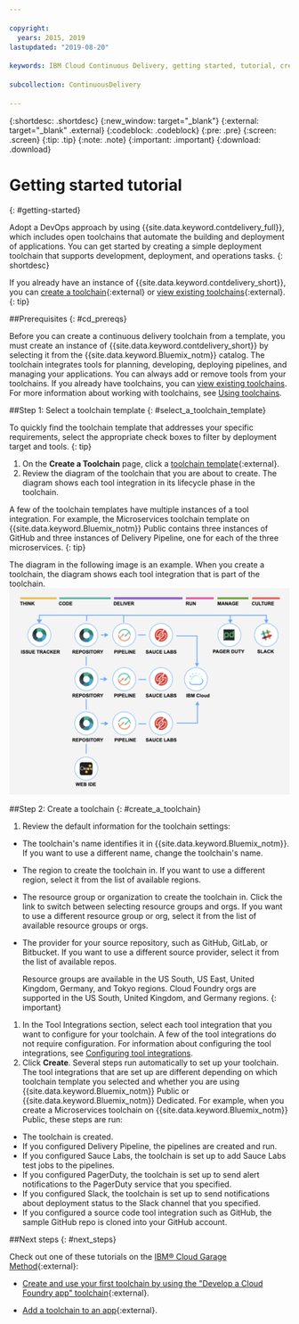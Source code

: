 ```yaml
---

copyright:
  years: 2015, 2019
lastupdated: "2019-08-20"

keywords: IBM Cloud Continuous Delivery, getting started, tutorial, create a toolchain, tool integration, toolchain template, DevOps toolchains

subcollection: ContinuousDelivery

---
```


{:shortdesc: .shortdesc}
{:new_window: target="_blank"}
{:external: target="_blank" .external}
{:codeblock: .codeblock}
{:pre: .pre}
{:screen: .screen}
{:tip: .tip}
{:note: .note}
{:important: .important}
{:download: .download}


# Getting started tutorial
{: #getting-started}

Adopt a DevOps approach by using {{site.data.keyword.contdelivery_full}}, which includes open toolchains that automate the building and deployment of applications. You can get started by creating a simple deployment toolchain that supports development, deployment, and operations tasks. 
{: shortdesc}


If you already have an instance of {{site.data.keyword.contdelivery_short}}, you can [create a toolchain](https://cloud.ibm.com/devops/create){:external} or [view existing toolchains](https://cloud.ibm.com/devops/toolchains){:external}.
{: tip}


##Prerequisites
{: #cd_prereqs}

Before you can create a continuous delivery toolchain from a template, you must create an instance of {{site.data.keyword.contdelivery_short}} by selecting it from the {{site.data.keyword.Bluemix_notm}} catalog. The toolchain integrates tools for planning, developing, deploying pipelines, and managing your applications. You can always add or remove tools from your toolchains. If you already have toolchains, you can [view existing toolchains](/docs/services/ContinuousDelivery?topic=ContinuousDelivery-toolchains_getting_started#viewing_a_toolchain). For more information about working with toolchains, see [Using toolchains](/docs/ContinuousDelivery?topic=ContinuousDelivery-toolchains-using).


##Step 1: Select a toolchain template
{: #select_a_toolchain_template}

To quickly find the toolchain template that addresses your specific requirements, select the appropriate check boxes to filter by deployment target and tools.
{: tip}

1. On the **Create a Toolchain** page, click a [toolchain template](https://cloud.ibm.com/devops/create){:external}.
1. Review the diagram of the toolchain that you are about to create. The diagram shows each tool integration in its lifecycle phase in the toolchain.

 A few of the toolchain templates have multiple instances of a tool integration. For example, the Microservices toolchain template on {{site.data.keyword.Bluemix_notm}} Public contains three instances of GitHub and three instances of Delivery Pipeline, one for each of the three microservices.
 {: tip}

 The diagram in the following image is an example. When you create a toolchain, the diagram shows each tool integration that is part of the toolchain.
 ![Toolchain_diagram](images/toolchain_diagram2.png)
 
##Step 2: Create a toolchain 
{: #create_a_toolchain}
 
1. Review the default information for the toolchain settings:

 * The toolchain's name identifies it in {{site.data.keyword.Bluemix_notm}}. If you want to use a different name, change the toolchain's name.
 * The region to create the toolchain in. If you want to use a different region, select it from the list of available regions.
 * The resource group or organization to create the toolchain in. Click the link to switch between selecting resource groups and orgs. If you want to use a different resource group or org, select it from the list of available resource groups or orgs.
 * The provider for your source repository, such as GitHub, GitLab, or Bitbucket. If you want to use a different source provider, select it from the list of available repos.
 
   Resource groups are available in the US South, US East, United Kingdom, Germany, and Tokyo regions. Cloud Foundry orgs are supported in the US South, United Kingdom, and Germany regions.
   {: important}
 
1. In the Tool Integrations section, select each tool integration that you want to configure for your toolchain. A few of the tool integrations do not require configuration. For information about configuring the tool integrations, see [Configuring tool integrations](/docs/services/ContinuousDelivery?topic=ContinuousDelivery-integrations).
1. Click **Create**. Several steps run automatically to set up your toolchain. The tool integrations that are set up are different depending on which toolchain template you selected and whether you are using {{site.data.keyword.Bluemix_notm}} Public or {{site.data.keyword.Bluemix_notm}} Dedicated. For example, when you create a Microservices toolchain on {{site.data.keyword.Bluemix_notm}} Public, these steps are run:

 * The toolchain is created.
 * If you configured Delivery Pipeline, the pipelines are created and run.
 * If you configured Sauce Labs, the toolchain is set up to add Sauce Labs test jobs to the pipelines.
 * If you configured PagerDuty, the toolchain is set up to send alert notifications to the PagerDuty service that you specified.
 * If you configured Slack, the toolchain is set up to send notifications about deployment status to the Slack channel that you specified.
 * If you configured a source code tool integration such as GitHub, the sample GitHub repo is cloned into your GitHub account.

##Next steps
{: #next_steps}

Check out one of these tutorials on the [IBM&reg; Cloud Garage Method](https://www.ibm.com/cloud/garage){:external}:

  * [Create and use your first toolchain by using the "Develop a Cloud Foundry app" toolchain](https://www.ibm.com/cloud/garage/tutorials/introduce-develop-cloud-foundry-app-toolchain){:external}.

  * [Add a toolchain to an app](https://www.ibm.com/cloud/garage/tutorials/add-a-toolchain-to-an-app?task=2){:external}.
